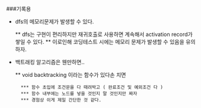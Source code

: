 ###기록용

* dfs의 메모리문제가 발생할 수 있다.

    ** dfs는 구현이 편리하지만 재귀호출로 사용하면 계속해서 activation record가 쌓일 수 있다.
    ** 이로인해 코딩테스트 시에는 메모리 문제가 발생할 수 있음을 유의하자.

* 백트래킹 알고리즘은 웬만하면..

    ** void backtracking 이라는 함수가 있다손 치면

        *** 함수 초입에 조건문을 다 때려박고 ( 완료조건 및 예외조건 다 )
        *** 함수 내부에는 노드를 넣을 것인지 말 것인지만 짜자
        *** 경험상 이게 제일 간단한 것 같다.
